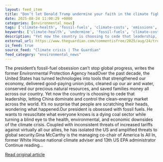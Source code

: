 ```yaml
---
layout: feed_item
title: "Don’t let Donald Trump undermine your faith in the climate fight | Gina McCarthy"
date: 2025-08-24 11:00:29 +0000
categories: [environmental_news]
tags: ['climate-health', 'fossil-fuels', 'climate-costs', 'emissions', 'urgent', 'public-health', 'economic-impacts']
keywords: ['climate-health', 'undermine', 'fossil-fuels', 'climate-costs', 'trump', 'emissions', 'urgent', 'donald']
description: "Yet now the country is choosing to cede that leadership, letting China dominate and control the clean-energy market across the world"
external_url: https://www.theguardian.com/commentisfree/2025/aug/24/trump-climate-crisis-gina-mccarthy
is_feed: true
source_feed: "Climate crisis | The Guardian"
feed_category: "environmental_news"
---
```


The president’s fossil-fuel obsession can’t stop global progress, writes the former Environmental Protection Agency headOver the past decade, the United States has turned technologies into tools that strengthened our economy, delivered good-paying union jobs, cleaned up our air and water, conserved our precious natural resources, and saved families money all across our country. Yet now the country is choosing to cede that leadership, letting China dominate and control the clean-energy market across the world. It’s no surprise that people are scratching their heads, wondering what happened.Our president is obsessed with fossil fuels. He wants to resuscitate what everyone knows is a dying coal sector while turning a blind eye to the health, environmental, and economic downsides of the climate crisis. Coupled with inconsistent threats of increased tariffs against virtually all our allies, he has isolated the US and amplified threats to global security.Gina McCarthy is the managing co-chair of America Is All In, former White House national climate adviser and 13th US EPA administrator Continue reading...

[Read original article](https://www.theguardian.com/commentisfree/2025/aug/24/trump-climate-crisis-gina-mccarthy)

